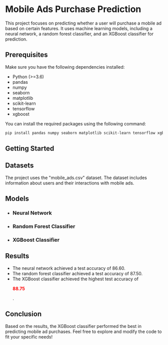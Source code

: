 # Mobile Ads Purchase Prediction

This project focuses on predicting whether a user will purchase a mobile ad based on certain features. It uses machine learning models, including a neural network, a random forest classifier, and an XGBoost classifier for prediction.

## Prerequisites

Make sure you have the following dependencies installed:

- Python (>=3.6)
- pandas
- numpy
- seaborn
- matplotlib
- scikit-learn
- tensorflow
- xgboost

You can install the required packages using the following command:
```bash
pip install pandas numpy seaborn matplotlib scikit-learn tensorflow xgboost
```

## Getting Started


## Datasets
The project uses the "mobile_ads.csv" dataset. The dataset includes information about users and their interactions with mobile ads.

## Models

- ### Neural Network
- ### Random Forest Classifier
- ### XGBoost Classifier


## Results

- The neural network achieved a test accuracy of 86.60.
- The random forest classifier achieved a test accuracy of 87.50.
- The XGBoost classifier achieved the highest test accuracy of **<p style="color: red;">88.75</p>**.

## Conclusion

Based on the results, the XGBoost classifier performed the best in predicting mobile ad purchases.
Feel free to explore and modify the code to fit your specific needs!
